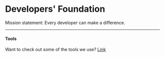 Developers' Foundation
=========

Mission statement: Every developer can make a difference. 

------------------------------

#### Tools

Want to check out some of the tools we use?
[Link](/nob_api/readme.md)